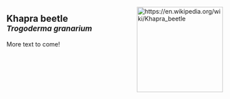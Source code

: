 <img 
title="https://en.wikipedia.org/wiki/Khapra_beetle"
src="https://upload.wikimedia.org/wikipedia/commons/f/fc/Khapra_beetle.jpg" 
height="200"
class="center"
align="right">

## Khapra beetle <br><sup>*Trogoderma granarium*</br>

More text to come!

<!--stackedit_data:
eyJoaXN0b3J5IjpbNzk5NzQ1NDM1LDE0NzI0ODMxOCw1NzQ5Nj
g2OTcsMTEyNTg5OTgxMCwtMzMxNjQxODY2XX0=
-->